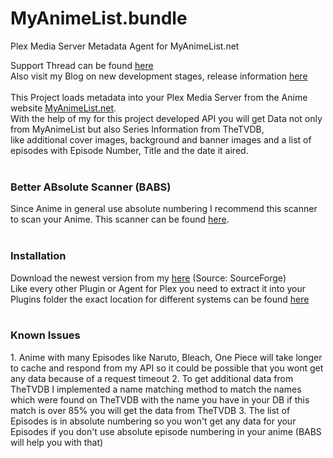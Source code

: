MyAnimeList.bundle
==================

Plex Media Server Metadata Agent for MyAnimeList.net

Support Thread can be found <a href="https://forums.plex.tv/index.php/topic/105054-release-myanimelistnet-metadata-agent/">here</a><br>
Also visit my Blog on new development stages, release information <a href="http://devvsbugs.net/projects/pms-malagent/">here</a><br>
<br>
This Project loads metadata into your Plex Media Server from the Anime website <a href="myanimelist.net">MyAnimeList.net</a>.<br>
With the help of my for this project developed API you will get Data not only from MyAnimeList but also Series Information from TheTVDB,<br>
like additional cover images, background and banner images and a list of episodes with Episode Number, Title and the date it aired.<br>
<br>
<h3>Better ABsolute Scanner (BABS)</h3>
Since Anime in general use absolute numbering I recommend this scanner to scan your Anime. This scanner can be found <a href="https://forums.plex.tv/index.php/topic/31081-better-absolute-scanner-babs/">here</a>.<br>
<br>
<h3>Installation</h3>
Download the newest version from my <a href="https://sourceforge.net/projects/malagent/files/latest/download?source=files">here</a> (Source: SourceForge)<br>
Like every other Plugin or Agent for Plex you need to extract it into your Plugins folder the exact location for different systems can be found <a href="https://support.plex.tv/hc/en-us/articles/201106098-How-do-I-find-the-Plug-Ins-folder-">here</a><br>
<br>
<h3>Known Issues</h3>
1. Anime with many Episodes like Naruto, Bleach, One Piece will take longer to cache and respond from my API so it could be possible that you wont get any data because of a request timeout
2. To get additional data from TheTVDB I implemented a name matching method to match the names which were found on TheTVDB with the name you have in your DB if this match is over 85% you will get the data from TheTVDB
3. The list of Episodes is in absolute numbering so you won't get any data for your Episodes if you don't use absolute episode numbering in your anime (BABS will help you with that)
